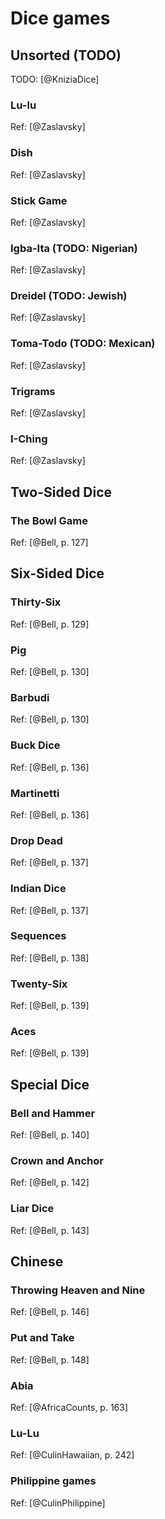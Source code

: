 # Dice games

## Unsorted (TODO)

TODO: [@KniziaDice]

### Lu-lu

Ref: [@Zaslavsky]

### Dish

Ref: [@Zaslavsky]

### Stick Game

Ref: [@Zaslavsky]

### Igba-Ita (TODO: Nigerian)

Ref: [@Zaslavsky]

### Dreidel (TODO: Jewish)

Ref: [@Zaslavsky]

### Toma-Todo (TODO: Mexican)

Ref: [@Zaslavsky]

### Trigrams

Ref: [@Zaslavsky]

### I-Ching

Ref: [@Zaslavsky]

## Two-Sided Dice

### The Bowl Game

Ref: [@Bell, p. 127]

## Six-Sided Dice

### Thirty-Six

Ref: [@Bell, p. 129]

### Pig

Ref: [@Bell, p. 130]

### Barbudi

Ref: [@Bell, p. 130]

### Buck Dice

Ref: [@Bell, p. 136]

### Martinetti

Ref: [@Bell, p. 136]

### Drop Dead

Ref: [@Bell, p. 137]

### Indian Dice

Ref: [@Bell, p. 137]

### Sequences

Ref: [@Bell, p. 138]

### Twenty-Six

Ref: [@Bell, p. 139]

### Aces

Ref: [@Bell, p. 139]

## Special Dice

### Bell and Hammer

Ref: [@Bell, p. 140]

### Crown and Anchor

Ref: [@Bell, p. 142]

### Liar Dice

Ref: [@Bell, p. 143]

## Chinese

### Throwing Heaven and Nine

Ref: [@Bell, p. 146]

### Put and Take

Ref: [@Bell, p. 148]

### Abia

Ref: [@AfricaCounts, p. 163]

### Lu-Lu

Ref: [@CulinHawaiian, p. 242]

### Philippine games

Ref: [@CulinPhilippine]
